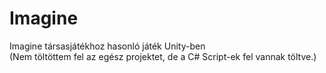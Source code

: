 # Imagine
Imagine társasjátékhoz hasonló játék Unity-ben  
(Nem töltöttem fel az egész projektet, de a C# Script-ek fel vannak töltve.)
